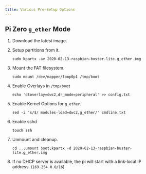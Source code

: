 ```yaml
---
title: Various Pre-Setup Options
---
```


## Pi Zero `g_ether` Mode ##

1. Download the latest image.
2. Setup partitions from it.

    `sudo kpartx -av 2020-02-13-raspbian-buster-lite.g_ether.img`

3. Mount the FAT filesystem.

    `sudo mount /dev/mapper/loop0p1 /tmp/boot`

4. Enable Overlays in `/tmp/boot`

    `echo 'dtoverlay=dwc2,dr_mode=peripheral' >> config.txt`

5. Enable Kernel Options for `g_ether`.

    `sed -i 's/$/ modules-load=dwc2,g_ether/' cmdline.txt`

6. Enable sshd

    `touch ssh`

7. Unmount and cleanup.

    `cd ..;umount boot;kpartx -d 2020-02-13-raspbian-buster-lite.g_ether.img`

8. If no DHCP server is available, the pi will start with a link-local IP
   address. (`169.254.0.0/16`)
